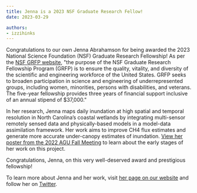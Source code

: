 ```yaml
---
title: Jenna is a 2023 NSF Graduate Research Fellow! 
date: 2023-03-29

authors:
- izzihinks
---
```


Congratulations to our own Jenna Abrahamson for being awarded the 2023 National Science Foundation (NSF) Graduate Research Fellowship! As per the [NSF GRFP website](https://www.nsfgrfp.org/), "the purpose of the NSF Graduate Research Fellowship Program (GRFP) is to ensure the quality, vitality, and diversity of the scientific and engineering workforce of the United States. GRFP seeks to broaden participation in science and engineering of underrepresented groups, including women, minorities, persons with disabilities, and veterans. The five-year fellowship provides three years of financial support inclusive of an annual stipend of $37,000." 

In her research, Jenna maps daily inundation at high spatial and temporal resolution in North Carolina’s coastal wetlands by integrating multi-sensor remotely sensed data and physically-based models in a model-data assimilation framework. Her work aims to improve CH4 flux estimates and generate more accurate under-canopy estimates of inundation. [View her poster from the 2022 AGU Fall Meeting](https://ncsu-seal.netlify.app/poster/#gallery-poster_img-6) to learn about the early stages of her work on this project. 

Congratulations, Jenna, on this very well-deserved award and prestigious fellowship! 

To learn more about Jenna and her work, visit [her page on our website](https://ncsu-seal.netlify.app/authors/jennaabrahamson/) and follow her on [Twitter](https://twitter.com/JennaAbrahamson). 
